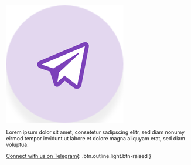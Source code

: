 ![Telegram](/assets/support/telegram.svg)

Lorem ipsum dolor sit amet, consetetur sadipscing elitr, sed diam nonumy eirmod tempor invidunt ut labore et dolore magna aliquyam erat, sed diam voluptua.

[Connect with us on Telegram](https://t.me/eosdacio){: .btn.outline.light.btn-raised }
